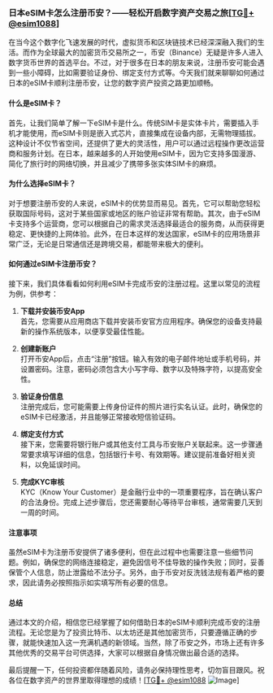 ### 日本eSIM卡怎么注册币安？——轻松开启数字资产交易之旅[[TG💪+ @esim1088](https://t.me/s/esim1088)]

在当今这个数字化飞速发展的时代，虚拟货币和区块链技术已经深深融入我们的生活。而作为全球最大的加密货币交易所之一，币安（Binance）无疑是许多人进入数字货币世界的首选平台。不过，对于很多在日本的朋友来说，注册币安可能会遇到一些小障碍，比如需要验证身份、绑定支付方式等。今天我们就来聊聊如何通过日本的eSIM卡顺利注册币安，让您的数字资产投资之路更加顺畅。

#### 什么是eSIM卡？

首先，让我们简单了解一下eSIM卡是什么。传统SIM卡是实体卡片，需要插入手机才能使用，而eSIM卡则是嵌入式芯片，直接集成在设备内部，无需物理插拔。这种设计不仅节省空间，还提供了更大的灵活性，用户可以通过远程操作更改运营商和服务计划。在日本，越来越多的人开始使用eSIM卡，因为它支持多国漫游、简化了旅行时的网络切换，并且减少了携带多张实体SIM卡的麻烦。

#### 为什么选择eSIM卡？

对于想要注册币安的人来说，eSIM卡的优势显而易见。首先，它可以帮助您轻松获取国际号码，这对于某些国家或地区的账户验证非常有帮助。其次，由于eSIM卡支持多个运营商，您可以根据自己的需求灵活选择最适合的服务商，从而获得更稳定、更快捷的上网体验。此外，在日本这样的发达国家，eSIM卡的应用场景非常广泛，无论是日常通信还是跨境交易，都能带来极大的便利。

#### 如何通过eSIM卡注册币安？

接下来，我们具体看看如何利用eSIM卡完成币安的注册过程。这里以常见的流程为例，供参考：

1. **下载并安装币安App**  
   首先，您需要从应用商店下载并安装币安官方应用程序。确保您的设备支持最新的操作系统版本，以便享受最佳性能。

2. **创建新账户**  
   打开币安App后，点击“注册”按钮。输入有效的电子邮件地址或手机号码，并设置密码。注意，密码必须包含大小写字母、数字以及特殊字符，以提高安全性。

3. **验证身份信息**  
   注册完成后，您可能需要上传身份证件的照片进行实名认证。此时，确保您的eSIM卡已经激活，并且能够正常接收短信验证码。

4. **绑定支付方式**  
   接下来，您需要将银行账户或其他支付工具与币安账户关联起来。这一步骤通常要求填写详细的信息，包括银行卡号、有效期等。建议提前准备好相关资料，以免延误时间。

5. **完成KYC审核**  
   KYC（Know Your Customer）是金融行业中的一项重要程序，旨在确认客户的合法身份。完成上述步骤后，您还需要耐心等待平台审核，通常需要几天到一周的时间。

#### 注意事项

虽然eSIM卡为注册币安提供了诸多便利，但在此过程中也需要注意一些细节问题。例如，确保您的网络连接稳定，避免因信号不佳导致的操作失败；同时，妥善保管个人信息，防止泄露给不法分子。另外，由于币安对反洗钱法规有着严格的要求，因此请务必按照指示如实填写所有必要的信息。

#### 总结

通过本文的介绍，相信您已经掌握了如何借助日本的eSIM卡顺利完成币安的注册流程。无论您是为了投资比特币、以太坊还是其他加密货币，只要遵循正确的步骤，就能快速加入这一充满机遇的新领域。当然，除了币安之外，市场上还有许多其他优秀的交易平台可供选择，大家可以根据自身情况做出最合适的选择。

最后提醒一下，任何投资都伴随着风险，请务必保持理性思考，切勿盲目跟风。祝各位在数字资产的世界里取得理想的成绩！[[TG💪+ @esim1088](https://t.me/s/esim1088) ![Image](https://i.postimg.cc/4NQfJmqS/Snipaste-2025-05-13-00-14-12.png)]